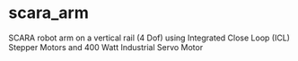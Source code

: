 # scara_arm
 SCARA robot arm on a vertical rail (4 Dof) using Integrated Close Loop (ICL) Stepper Motors and 400 Watt Industrial Servo Motor
